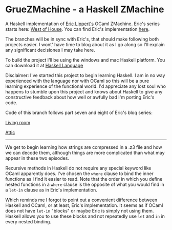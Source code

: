 # GrueZMachine - a Haskell ZMachine
A Haskell implementation of [Eric Lippert's](http://ericlippert.com/) OCaml ZMachine. Eric's series starts here: [West of House](http://ericlippert.com/2016/02/01/west-of-house/). You can find Eric's implementation [here](https://github.com/ericlippert/flathead).

The branches will be in sync with Eric's, that should make following both projects easier. I wont' have time to blog about it as I go along so I'll explain any significant decisiones I may take here.

To build the project I'll be using the windows and mac Haskell platform. You can download it at [Haskell Language](https://www.haskell.org/)

Disclaimer: I've started this project to begin learning Haskell. I am in no way experienced with the language nor with OCaml so this will be a pure learning experience of the functional world. I'd appreciate any lost soul who happens to stumble upon this project and knows about Haskell to give any constructive feedback about how well or awfully bad I'm porting Eric's code.

Code of this branch follows part seven and eight of Eric's bloq series:

[Living room](http://ericlippert.com/2016/02/15/living-room/)

[Attic](http://ericlippert.com/2016/02/17/attic/)

------------------------------

We get to begin learning how strings are compressed in a .z3 file and how we can decode them, although things are more complicated than what may appear in these two episodes.

Recursive methods in Haskell do not require any special keyword like OCaml apparently does. I've chosen the `where` clause to bind the inner functions as I find it easier to read. Note that the order in which you define nested functions in a `where` clause is the opposite of what you would find in a `let-in` clause as in Eric's implementation.

Which reminds me I forgot to point out a convenient difference between Haskell and OCaml, or at least, Eric's implementation. It seems as if OCaml does not have `let-in` "blocks" or maybe Eric is simply not using them. Haskell allows you to use these blocks and not repeatedly use `let` and `in` in every nested binding.

